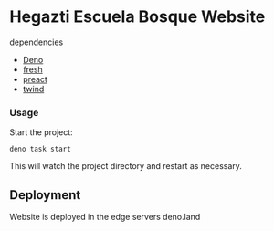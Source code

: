 # Hegazti Escuela Bosque Website

dependencies

- [Deno](https://deno.land/)
- [fresh](https://fresh.deno.dev/)
- [preact](https://preactjs.com/)
- [twind](https://twind.dev/)

### Usage

Start the project:

```
deno task start
```

This will watch the project directory and restart as necessary.

## Deployment

Website is deployed in the edge servers deno.land

